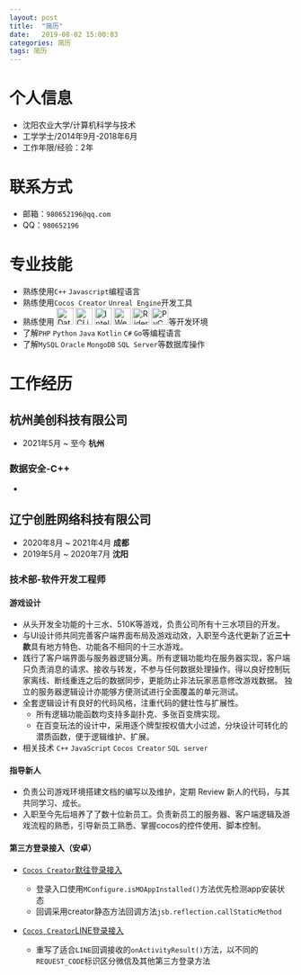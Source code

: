 ```yaml
---
layout: post
title:  "简历"
date:   2019-08-02 15:00:03
categories: 简历
tags: 简历
---
```




<h1> 个人信息</h1>
<ul>
<li>沈阳农业大学/计算机科学与技术</li>
<li>工学学士/2014年9月-2018年6月</li>
<li>工作年限/经验：2年</li>
</ul>

<h1>联系方式</h1>

- 邮箱：`980652196@qq.com`
- QQ：`980652196`


<h1> 专业技能</h1>

- 熟练使用`C++` `Javascript`编程语言
- 熟练使用`Cocos Creator` `Unreal Engine`开发工具
- 熟练使用
  <a href="https://www.jetbrains.com/datagrip/?from=augus" target="_blank"><img height="30" src="https://resources.jetbrains.com/storage/products/company/brand/logos/DataGrip_icon.svg" alt="DataGrip logo."></a>
  <a href="https://www.jetbrains.com/clion/?from=augus" target="_blank"><img height="30" src="https://resources.jetbrains.com/storage/products/company/brand/logos/CLion_icon.svg" alt="CLion logo."></a>
  <a href="https://www.jetbrains.com/idea/?from=augus" target="_blank"><img height="30" src="https://resources.jetbrains.com/storage/products/company/brand/logos/IntelliJ_IDEA_icon.svg" alt="IntelliJ logo."></a>
  <a href="https://www.jetbrains.com/webstorm/?from=augus" target="_blank"><img height="30" src="https://resources.jetbrains.com/storage/products/company/brand/logos/WebStorm_icon.svg" alt="WebStorm logo."></a>
  <a href="https://www.jetbrains.com/rider/?from=augus" target="_blank"><img height="30" src="https://resources.jetbrains.com/storage/products/company/brand/logos/Rider_icon.svg" alt="Rider logo."></a>
  <a href="https://www.jetbrains.com/pycharm/?from=augus" target="_blank"><img height="30" src="https://resources.jetbrains.com/storage/products/company/brand/logos/PyCharm_icon.svg" alt="PyCharm logo."></a>等开发环境
- 了解`PHP` `Python` `Java` `Kotlin` `C#` `Go`等编程语言
- 了解`MySQL` `Oracle` `MongoDB` `SQL Server`等数据库操作



<h1>工作经历</h1>

<h2>杭州美创科技有限公司</h2>

- 2021年5月 ~ 至今 **杭州**

<h3> 数据安全-C++</h3>

-

<h2> 辽宁创胜网络科技有限公司</h2>

- 2020年8月 ~ 2021年4月 **成都**
- 2019年5月 ~ 2020年7月 **沈阳**

<h3> 技术部-软件开发工程师</h3>

<h4> 游戏设计</h4>

- 从头开发全功能的十三水、510K等游戏，负责公司所有十三水项目的开发。
- 与UI设计师共同完善客户端界面布局及游戏动效，入职至今迭代更新了近**三十款**具有地方特色、功能各不相同的十三水游戏。
- 践行了客户端界面与服务器逻辑分离。所有逻辑功能均在服务器实现，客户端只负责消息的请求、接收与转发，不参与任何数据处理操作。得以良好控制玩家离线、断线重连之后的数据同步，更能防止非法玩家恶意修改游戏数据。
  独立的服务器逻辑设计亦能够方便测试进行全面覆盖的单元测试。
- 全套逻辑设计有良好的代码风格，注重代码的健壮性与扩展性。
    * 所有逻辑功能函数均支持多副扑克、多张百变牌实现。
    * 在百变玩法的设计中，采用逐个牌型按权值大小过滤，分块设计可转化的潜质函数，便于逻辑维护、扩展。
- 相关技术 `C++` `JavaScript` `Cocos Creator` `SQL server`

<h4> 指导新人</h4>

- 负责公司游戏环境搭建文档的编写以及维护，定期 Review 新人的代码，与其共同学习、成长。
- 入职至今先后培养了了数十位新员工。负责新员工的服务器、客户端逻辑及游戏流程的熟悉，引导新员工熟悉、掌握cocos的控件使用、脚本控制。

<h4> 第三方登录接入（安卓）</h4>

- [`Cocos Creator`默往登录接入](https://www.jianshu.com/p/558209ce40bb)
    + 登录入口使用`MConfigure.isMOAppInstalled()`方法优先检测app安装状态
    + 回调采用creator静态方法回调方法```jsb.reflection.callStaticMethod```

- [`Cocos Creator`LINE登录接入](https://www.jianshu.com/p/eb7ceb42e263)
    + 重写了适合`LINE`回调接收的`onActivityResult()`方法，以不同的`REQUEST_CODE`标识区分微信及其他第三方登录方法




